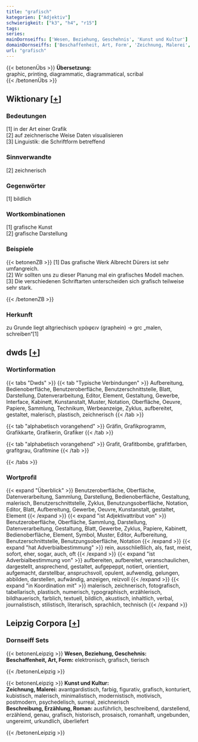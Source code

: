 ```yaml
---
title: "grafisch"
kategorien: ["Adjektiv"]
schwierigkeit: ["k3", "h4", "r15"]
tags:
series:
mainDornseiffs: ['Wesen, Beziehung, Geschehnis', 'Kunst und Kultur']
domainDornseiffs: ['Beschaffenheit, Art, Form', 'Zeichnung, Malerei', 'Beschreibung, Erzählung, Roman']
url: "grafisch"
---
```


{{< betonenÜbs >}}
**Übersetzung:**  
graphic, printing, diagrammatic, diagrammatical, scribal  
{{< /betonenÜbs >}}

## Wiktionary [[+](https://de.wiktionary.org/wiki/grafisch)]

### Bedeutungen
[1] in der Art einer Grafik  
[2] auf zeichnerische Weise Daten visualisieren  
[3] Linguistik: die Schriftform betreffend  

### Sinnverwandte
[2] zeichnerisch  

### Gegenwörter
[1] bildlich  

### Wortkombinationen
[1] grafische Kunst  
[2] grafische Darstellung  

### Beispiele
{{< betonenZB >}}
[1] Das grafische Werk Albrecht Dürers ist sehr umfangreich.  
[2] Wir sollten uns zu dieser Planung mal ein grafisches Modell machen.  
[3] Die verschiedenen Schriftarten unterscheiden sich grafisch teilweise sehr stark.  

{{< /betonenZB >}}
### Herkunft
zu Grunde liegt altgriechisch γράφειν (graphein) → grc „malen, schreiben“[1]  



## dwds [[+](https://www.dwds.de/wb/grafisch)]

### Wortinformation
{{< tabs "Dwds" >}}
{{< tab "Typische Verbindungen" >}}
Aufbereitung, Bedienoberfläche, Benutzeroberfläche, Benutzerschnittstelle, Blatt, Darstellung, Datenverarbeitung, Editor, Element, Gestaltung, Gewerbe, Interface, Kabinett, Kunstanstalt, Muster, Notation, Oberfläche, Oeuvre, Papiere, Sammlung, Technikum, Werbeanzeige, Zyklus, aufbereitet, gestaltet, malerisch, plastisch, zeichnerisch
{{< /tab >}}

{{< tab "alphabetisch vorangehend" >}}
Gräfin, Grafikprogramm, Grafikkarte, Grafikerin, Grafiker
{{< /tab >}}

{{< tab "alphabetisch vorangehend" >}}
Grafit, Grafitbombe, grafitfarben, grafitgrau, Grafitmine
{{< /tab >}}

{{< /tabs >}}

### Wortprofil
{{< expand "Überblick" >}} Benutzeroberfläche, Oberfläche, Datenverarbeitung, Sammlung, Darstellung, Bedienoberfläche, Gestaltung, malerisch, Benutzerschnittstelle, Zyklus, Benutzungsoberfläche, Notation, Editor, Blatt, Aufbereitung, Gewerbe, Oeuvre, Kunstanstalt, gestaltet, Element {{< /expand >}}
{{< expand "ist Adjektivattribut von" >}} Benutzeroberfläche, Oberfläche, Sammlung, Darstellung, Datenverarbeitung, Gestaltung, Blatt, Gewerbe, Zyklus, Papiere, Kabinett, Bedienoberfläche, Element, Symbol, Muster, Editor, Aufbereitung, Benutzerschnittstelle, Benutzungsoberfläche, Notation {{< /expand >}}
{{< expand "hat Adverbialbestimmung" >}} rein, ausschließlich, als, fast, meist, sofort, eher, sogar, auch, oft {{< /expand >}}
{{< expand "ist Adverbialbestimmung von" >}} aufbereiten, aufbereitet, veranschaulichen, dargestellt, ansprechend, gestaltet, aufgepeppt, notiert, orientiert, aufgemacht, darstellbar, anspruchsvoll, opulent, aufwendig, gelungen, abbilden, darstellen, aufwändig, anzeigen, reizvoll {{< /expand >}}
{{< expand "in Koordination mit" >}} malerisch, zeichnerisch, fotografisch, tabellarisch, plastisch, numerisch, typographisch, erzählerisch, bildhauerisch, farblich, textuell, bildlich, akustisch, inhaltlich, verbal, journalistisch, stilistisch, literarisch, sprachlich, technisch {{< /expand >}}

## Leipzig Corpora [[+](https://corpora.uni-leipzig.de/en/res?word=grafisch&corpusId=deu_newscrawl-public_2018)]

### Dornseiff Sets
{{< betonenLeipzig >}}
**Wesen, Beziehung, Geschehnis:**  
**Beschaffenheit, Art, Form:** elektronisch, grafisch, tierisch  

{{< /betonenLeipzig >}}


{{< betonenLeipzig >}}
**Kunst und Kultur:**  
**Zeichnung, Malerei:** avantgardistisch, farbig, figurativ, grafisch, konturiert, kubistisch, malerisch, minimalistisch, modernistisch, motivisch, postmodern, psychedelisch, surreal, zeichnerisch  
**Beschreibung, Erzählung, Roman:** ausführlich, beschreibend, darstellend, erzählend, genau, grafisch, historisch, prosaisch, romanhaft, ungebunden, ungereimt, urkundlich, überliefert  

{{< /betonenLeipzig >}}
